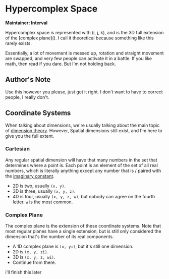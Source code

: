 # Hypercomplex Space

**Maintainer: Interval**

<tldr>
Hypercomplex space is represented with (i, j, k), and is the 3D full extension of the [complex plane]().
I call it theoretical because something like this rarely exists.

Essentially, a lot of movement is messed up, rotation and straight movement are swapped, and very few people can activate it in a battle.
If you like math, then read if you dare. But I'm not holding back.
</tldr>

## Author's Note

Use this however you please, just get it right.
I don't want to have to correct people, I really don't.

## Coordinate Systems

When talking about dimensions, we're usually talking about the main topic of [dimension theory](DimT.md).
However, Spatial dimensions still exist, and I'm here to give you the full extent.

### Cartesian

Any regular spatial dimension will have that many numbers in the set that determines where a point is.
Each point is an element of the set of all real numbers, which is literally anything except any number that is / paired with the [imaginary constant]().

* 2D is two, usually `(x, y)`.
* 3D is three, usually `(x, y, z)`.
* 4D is four, usually `(x, y, z, w)`, but nobody can agree on the fourth letter. `w` is the most common.

### Complex Plane

The complex plane is the extension of these coordinate systems.
Note that most regular planes have a single extension, but is still only considered the dimension that's the number of its real components.

* A 1D complex plane is `(x, yi)`, but it's still one dimension.
* 2D is `(x, y, zi)`.
* 3D is `(x, y, z, wi)`.
* Continue from there.

i'll finish this later